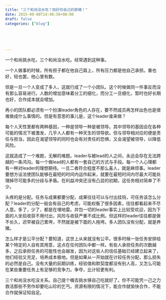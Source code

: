 ```yaml
---
title: "三个和尚没水吃？挑好你自己的那桶！"
date: 2015-09-08T14:48:56+08:00
draft: false
categories: ["blog"]





---
```




一个和尚挑水吃，三个和尚没水吃。经常遇到这种事。

<!--more-->

一个人做事的时候，所有担子都在他自己肩上，所有压力都是他自己承担。重也好，轻也罢，他心里有数。

但是一旦一个人变成了多人，这就行成了一个小团队。这个时候做同一件事反而没有那么容易进行。人数的增加意味着分工的细化，而分工一旦细化，暂时也好长期也好，合作成本就会增加。

再小的团队都必须有一个扮演leader角色的人存在，要不然成员再怎样出色也是很难做成什么事情的。但是有意思的事儿是，这个leader谁来做？

每个人天性里都有两种基因，一种是领导一种是被领导。其中领导的基因会在各种可能的情况下被激发，几乎人人都有一种天生的领导欲。但与领导相对应的便是责任与担当，因此在渴望领导的同时也会有对责任的恐惧，又会渴望被领导，以降低风险。

这就造成了一个难题，无解的难题。leader与被lead的人之间，永远会存在无法跨越的一条鸿沟。每一个做lead的人都有一套自己的方式与手段。每一个人心理都有一种对leader的理想期待。一旦二者符合程度不那么喜人，就是麻烦事。leader要想方设法使团队能够在最短的时间内运作起来，就要在最短时间内尽最大可能处理掉尽可能多的分歧与矛盾。在利益冲突还没有凸显的初期，这任务相对简单了不少。

头疼的是分配。任务与成果都要分配，成果往往可以与付出挂钩，可任务该怎么分配？leader的分配一般会有自己的考虑，可能权衡了很多因素，往往都看起来不尽人意。多了，少了，都是在埋地雷。并包一切的leader事实上比较受欢迎，因为下面的人坐拾收获不用付出，风险与收获严重不成比例。但这样的leader往往都是做不长久，迟早被自己累垮，不然就是被下面的人拖垮。多人团队没有分配，就是养猪。

怎么样才是公平分配？要知道，这世上从来就没有公平。很多时候一张任务安排给某个特定的人自有其用意，这点在任何团队中都一样。有些人承担任务的次数越多，之后承担任务的可能性也会越发，因为对这些人的信任基础已经建立起来了，他们经验又充足，培养成本极地。但是如果从一开始就在计较任务分配，那么损失的必然是自己。没有大量的前期训练，经验值和默契度都没有别人高，又怎么可能在某些重要任务上有足够的竞争力。争夺，比计较更有利。

三个和尚没水吃没关系。自己提个桶去挑水够自己吃就好了。你不可能凭一己之力救活那些不劳作却要吃山珍的乞丐。资源有限的情况下，能合作就愉快合作，不能合作就保证知自足。















